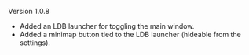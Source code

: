 Version 1.0.8

* Added an LDB launcher for toggling the main window.
* Added a minimap button tied to the LDB launcher (hideable from the settings).
